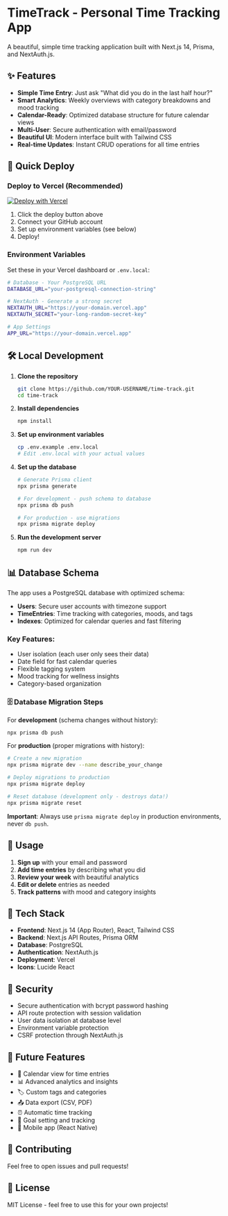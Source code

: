 # TimeTrack - Personal Time Tracking App

A beautiful, simple time tracking application built with Next.js 14, Prisma, and NextAuth.js.

## ✨ Features

- **Simple Time Entry**: Just ask "What did you do in the last half hour?" 
- **Smart Analytics**: Weekly overviews with category breakdowns and mood tracking
- **Calendar-Ready**: Optimized database structure for future calendar views
- **Multi-User**: Secure authentication with email/password
- **Beautiful UI**: Modern interface built with Tailwind CSS
- **Real-time Updates**: Instant CRUD operations for all time entries

## 🚀 Quick Deploy

### Deploy to Vercel (Recommended)

[![Deploy with Vercel](https://vercel.com/button)](https://vercel.com/new/clone?repository-url=https://github.com/YOUR-USERNAME/time-track)

1. Click the deploy button above
2. Connect your GitHub account
3. Set up environment variables (see below)
4. Deploy!

### Environment Variables

Set these in your Vercel dashboard or `.env.local`:

```bash
# Database - Your PostgreSQL URL
DATABASE_URL="your-postgresql-connection-string"

# NextAuth - Generate a strong secret
NEXTAUTH_URL="https://your-domain.vercel.app"
NEXTAUTH_SECRET="your-long-random-secret-key"

# App Settings
APP_URL="https://your-domain.vercel.app"
```

## 🛠 Local Development

1. **Clone the repository**
   ```bash
   git clone https://github.com/YOUR-USERNAME/time-track.git
   cd time-track
   ```

2. **Install dependencies**
   ```bash
   npm install
   ```

3. **Set up environment variables**
   ```bash
   cp .env.example .env.local
   # Edit .env.local with your actual values
   ```

4. **Set up the database**
   ```bash
   # Generate Prisma client
   npx prisma generate
   
   # For development - push schema to database
   npx prisma db push
   
   # For production - use migrations
   npx prisma migrate deploy
   ```

5. **Run the development server**
   ```bash
   npm run dev
   ```

## 📊 Database Schema

The app uses a PostgreSQL database with optimized schema:

- **Users**: Secure user accounts with timezone support
- **TimeEntries**: Time tracking with categories, moods, and tags
- **Indexes**: Optimized for calendar queries and fast filtering

### Key Features:
- User isolation (each user only sees their data)
- Date field for fast calendar queries
- Flexible tagging system
- Mood tracking for wellness insights
- Category-based organization

### 🗄️ Database Migration Steps

For **development** (schema changes without history):
```bash
npx prisma db push
```

For **production** (proper migrations with history):
```bash
# Create a new migration
npx prisma migrate dev --name describe_your_change

# Deploy migrations to production
npx prisma migrate deploy

# Reset database (development only - destroys data!)
npx prisma migrate reset
```

**Important**: Always use `prisma migrate deploy` in production environments, never `db push`.

## 🎯 Usage

1. **Sign up** with your email and password
2. **Add time entries** by describing what you did
3. **Review your week** with beautiful analytics
4. **Edit or delete** entries as needed
5. **Track patterns** with mood and category insights

## 🔧 Tech Stack

- **Frontend**: Next.js 14 (App Router), React, Tailwind CSS
- **Backend**: Next.js API Routes, Prisma ORM
- **Database**: PostgreSQL
- **Authentication**: NextAuth.js
- **Deployment**: Vercel
- **Icons**: Lucide React

## 🔐 Security

- Secure authentication with bcrypt password hashing
- API route protection with session validation
- User data isolation at database level
- Environment variable protection
- CSRF protection through NextAuth.js

## 📱 Future Features

- 📅 Calendar view for time entries
- 📊 Advanced analytics and insights
- 🏷️ Custom tags and categories
- 📤 Data export (CSV, PDF)
- ⏰ Automatic time tracking
- 🎯 Goal setting and tracking
- 📱 Mobile app (React Native)

## 🤝 Contributing

Feel free to open issues and pull requests!

## 📄 License

MIT License - feel free to use this for your own projects!
